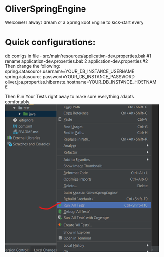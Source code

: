 # OliverSpringEngine

Welcome! I always dream of a Spring Boot Engine to kick-start every

# Quick configurations: 
db configs in file - src/main/resources/application-dev.properties.bak
#1 rename application-dev.properties.bak 2 application-dev.properties
#2 Then change the following: 
spring.datasource.username=YOUR_DB_INSTANCE_USERNAME
spring.datasource.password=YOUR_DB_INSTANCE_PASSWORD
oliver.jpa.properties.hibernate.hostname=YOUR_DB_INSTANCE_HOSTNAME

Then Run Your Tests right away to make sure everything adapts comfortably. 
![Run Test](https://github.com/oliverwreath/OpenSourceOliverSpringEngine/blob/master/src/main/resources/static/ReadmePictures/Annotation%202019-04-25%20221012.png?raw=true)
